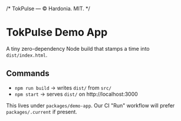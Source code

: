 /* TokPulse — © Hardonia. MIT. */

# TokPulse Demo App

A tiny zero-dependency Node build that stamps a time into `dist/index.html`.

## Commands
- `npm run build` → writes `dist/` from `src/`
- `npm start` → serves `dist/` on http://localhost:3000

This lives under `packages/demo-app`. Our CI "Run" workflow will prefer `packages/.current` if present.
